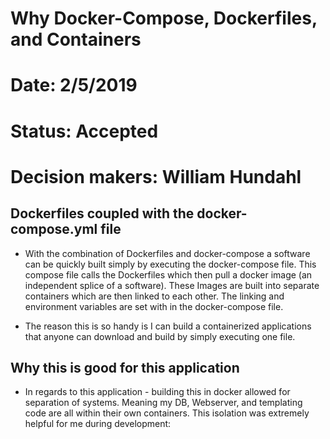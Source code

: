 # Why Docker-Compose, Dockerfiles, and Containers
# Date: 2/5/2019

# Status: Accepted
# Decision makers: William Hundahl

## Dockerfiles coupled with the docker-compose.yml file

- With the combination of Dockerfiles and docker-compose a software can be quickly built simply by executing the docker-compose file. This compose file calls the Dockerfiles which then pull a docker image (an independent splice of a software). These Images are built into separate containers which are then linked to each other. The linking and environment variables are set with in the docker-compose file.

- The reason this is so handy is I can build a containerized applications that anyone can download and build by simply executing one file.

## Why this is good for this application

- In regards to this application - building this in docker allowed for separation of systems. Meaning my DB, Webserver, and templating code are all within their own containers. This isolation was extremely helpful for me during development:
  
